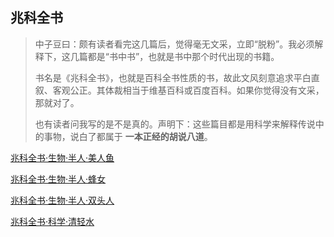 ## 兆科全书

> 中子豆曰：颇有读者看完这几篇后，觉得毫无文采，立即“脱粉”。我必须解释下，这几篇都是“书中书”，也就是书中那个时代出现的书籍。
>
> 书名是《兆科全书》，也就是百科全书性质的书，故此文风刻意追求平白直叙、客观公正。其体裁相当于维基百科或百度百科。如果你觉得没有文采，那就对了。
>
> 也有读者问我写的是不是真的。声明下：这些篇目都是用科学来解释传说中的事物，说白了都属于 **一本正经的胡说八道**。

[兆科全书·生物·半人·美人鱼](https://github.com/zhy1378/RiseOfGodsNation/blob/master/Terasks/Biology/半人/美人鱼.md)

[兆科全书·生物·半人·蜂女](https://github.com/zhy1378/RiseOfGodsNation/blob/master/Terasks/Biology/半人/蜂女.md)

[兆科全书·生物·半人·双头人](https://github.com/zhy1378/RiseOfGodsNation/blob/master/Terasks/Biology/半人/双头人.md)

[兆科全书·科学·清轻水](https://github.com/zhy1378/RiseOfGodsNation/blob/master/Terasks/Science/清轻水.md)